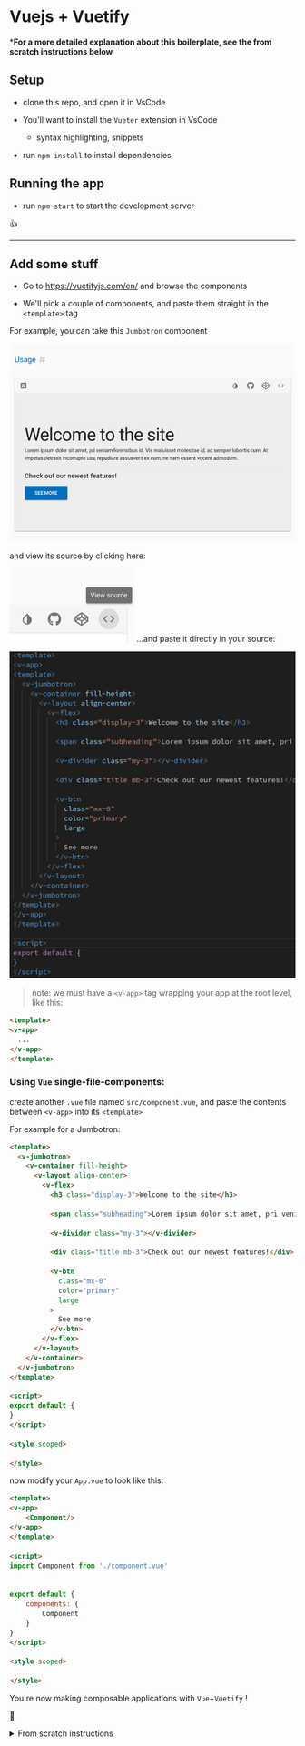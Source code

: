 # Vuejs + Vuetify

***For a more detailed explanation about this boilerplate, see the from scratch instructions below**

## Setup

- clone this repo, and open it in VsCode

- You'll want to install the `Vueter` extension in VsCode
  - syntax highlighting, snippets

- run `npm install` to install dependencies

## Running the app

- run `npm start` to start the development server

:+1:

---

## Add some stuff

- Go to https://vuetifyjs.com/en/ and browse the components

- We'll pick a couple of components, and paste them straight in the `<template>` tag

For example, you can take this `Jumbotron` component

![](2018-09-18-18-02-18.png)

and view its source by clicking here:

![](2018-09-18-18-03-34.png)
...and paste it directly in your source:

![](2018-09-18-18-05-01.png)

>note:  we must have a `<v-app>` tag wrapping your app at the root level, like this:

```html
<template>
<v-app>
  ...
</v-app>
</template>
```


### Using `Vue` single-file-components:

create another `.vue` file named `src/component.vue`, and paste the contents between `<v-app>` into its `<template>`

For example for a Jumbotron:
```html
<template>
  <v-jumbotron>
    <v-container fill-height>
      <v-layout align-center>
        <v-flex>
          <h3 class="display-3">Welcome to the site</h3>

          <span class="subheading">Lorem ipsum dolor sit amet, pri veniam forensibus id. Vis maluisset molestiae id, ad semper lobortis cum. At impetus detraxit incorrupte usu, repudiare assueverit ex eum, ne nam essent vocent admodum.</span>

          <v-divider class="my-3"></v-divider>

          <div class="title mb-3">Check out our newest features!</div>

          <v-btn
            class="mx-0"
            color="primary"
            large
          >
            See more
          </v-btn>
        </v-flex>
      </v-layout>
    </v-container>
  </v-jumbotron>
</template>

<script>
export default {
}
</script>

<style scoped>

</style>

```

now modify your `App.vue` to look like this:
```html
<template>
<v-app>
	<Component/>
</v-app>
</template>

<script>
import Component from './component.vue'


export default {
	components: {
		Component
	}
}
</script>

<style scoped>

</style>

```


You're now making composable applications with `Vue`+`Vuetify` !

:wave:




<details>
  <summary>From scratch instructions</summary>


---
Initialize a git repo (version contorl is good)
```sh
git init
```
---

Initialize a npm project

```sh
npm init -y # accept all the defaults
```

---

install `webpack`

```sh
npm install --save-dev webpack webpack-cli webpack-dev-server
```

- webpack is in charge of compiling your application
- magic

---

you don't want `node_modules` in your `git` history

We'll create a `.gitignore` file with this line:

```js
// .gitignore
node_modules
```


---

add `webpack.config.js`
- when webpack runs, it will use this config

```js
const path = require('path')
const webpack = require('webpack')
const VueLoaderPlugin = require('vue-loader/lib/plugin')
const HtmlWebpackPlugin = require('html-webpack-plugin')


module.exports = {
	entry: './src/main.js',
  output: {
    path: path.resolve(__dirname, './dist'),
    filename: 'build.js',
  },
  resolve: {
    modules: ['src', 'node_modules'],
  },
  module: {
    rules: [
      {
        test: /\.vue$/,
        loader: 'vue-loader',
      },
      {
        test: /\.js$/,
        loader: 'babel-loader',
        exclude: /node_modules/,
      },
      {
        test: /\.(png|jpg|gif|svg|json)$/,
        loader: 'file-loader',
        query: {
          name: '[name].[ext]?[hash]',
        },
      },
      {
        test: /\.html$/,
        loader: 'raw-loader',
      },
      {
        test: /\.css$/,
        loader: ['style-loader', 'css-loader'],
      }
    ],
  },
  devServer: {
    historyApiFallback: true,
    noInfo: false,
    open: true,
  },
  devtool: '#eval-source-map',

  plugins: [
    new VueLoaderPlugin(),
    new HtmlWebpackPlugin({
      template: './src/index.html',
    }),
  ],

  mode: process.env.NODE_ENV,
}

if (process.env.NODE_ENV === 'production') {
  module.exports.devtool = '#source-map'
  // http://vue-loader.vuejs.org/en/workflow/production.html
  module.exports.plugins = (module.exports.plugins || []).concat([
    new webpack.DefinePlugin({
      'process.env': {
        NODE_ENV: '"production"',
      },
    }),
    new webpack.optimize.UglifyJsPlugin({
      compress: {
        warnings: false
      }
    })
  ])
}
```

---

we'll also add the bare-bones of our app: `src/main.js` and `src/index.html`

add some scripts to your `package.json`, which allow you to run webpack
- for development: 
  ```sh
	npm start`
	```
- for production build:
  ```sh
	npm run build`
	```

---

run your development script: `npm start` and...errors:

![](2018-09-18-15-41-09.png)

:+1:

scroll up to see the real error:

![](2018-09-18-15-57-00.png)


---

bring in the `webpack loaders` 
- these are in charge of interpreting the different types of files you're compiling (ex. `.vue .js .html`)

- we'll be installing the followling loaders:
  - `vue-loader` : .vue files
	- `babel-loader` : js files
	- `style-loader css-loader` : .css files
	- `file-loader` : any file as a filepath
	- `raw-loader` : any file as a raw string

```sh
npm install --save-dev vue-loader babel-loader style-loader css-loader file-loader raw-loader
```

---

We also need `webpack plugins`
- these do other things to your files (ex. copying files, minification)

- we'll be using the following `webpack plugins`:
  - `html-webpack-plugin` : automatically creates a `index.html` entry file for you

```sh
npm i -D html-webpack-plugin
```
---

But wait, `babel-loader` needs some more stuff

`babel` requires a whole host of dependencies in itself

```
npm i -D @babel/core @babel/preset-env
```


Now run `npm start` again

</details>